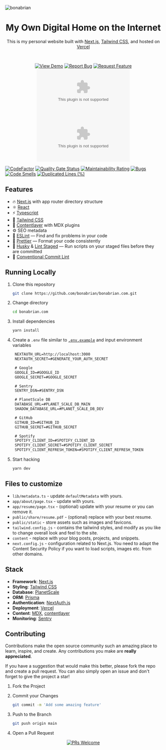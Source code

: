 ![bonabrian](https://github.com/bonabrian/bonabrian.com/assets/14372275/5601e54e-0a2e-487b-b123-44b7930ed081)

<h1 align="center">
  My Own Digital Home on the Internet
</h1>

<p align="center">
  This is my personal website built with <a href="https://nextjs.org/" target="_blank">Next.js</a>, <a href="https://tailwindcss.com/" target="_blank">Tailwind CSS</a>, and hosted on <a href="https://www.vercel.com/" target="_blank">Vercel</a>
</p>

<br/>
<div align="center">

  <a href="https://bonabrian.com" target="_blank">![View Demo](https://img.shields.io/badge/View%20Demo-8865ff?style=for-the-badge)</a> <a href="https://github.com/bonabrian/bonabrian.com/issues/new?assignees=&labels=bug&template=bug_report.md&title=" target="_blank">![Report Bug](https://img.shields.io/badge/Report%20Bug-ff5432?style=for-the-badge)</a> <a href="https://github.com/bonabrian/bonabrian.com/issues/new?assignees=&labels=&template=feature_request.md&title=" target="_blank">![Request Feature](https://img.shields.io/badge/Request%20Feature-96d117?style=for-the-badge)</a> <a href="https://github.com/bonabrian/bonabrian.com/fork" target="_blank">![Forks](https://img.shields.io/github/forks/bonabrian/bonabrian.com?color=8865ff&style=for-the-badge)</a> <a href="https://github.com/bonabrian/bonabrian.com/stargazers" target="_blank">![Stars](https://img.shields.io/github/stars/bonabrian/bonabrian.com?color=8865ff&style=for-the-badge)</a>

</div>

[![CodeFactor](https://www.codefactor.io/repository/github/bonabrian/bonabrian.com/badge)](https://www.codefactor.io/repository/github/bonabrian/bonabrian.com)
[![Quality Gate Status](https://sonarcloud.io/api/project_badges/measure?project=bonabrian_bonabrian.com&metric=alert_status)](https://sonarcloud.io/summary/new_code?id=bonabrian_bonabrian.com) [![Maintainability Rating](https://sonarcloud.io/api/project_badges/measure?project=bonabrian_bonabrian.com&metric=sqale_rating)](https://sonarcloud.io/summary/new_code?id=bonabrian_bonabrian.com) [![Bugs](https://sonarcloud.io/api/project_badges/measure?project=bonabrian_bonabrian.com&metric=bugs)](https://sonarcloud.io/summary/new_code?id=bonabrian_bonabrian.com) [![Code Smells](https://sonarcloud.io/api/project_badges/measure?project=bonabrian_bonabrian.com&metric=code_smells)](https://sonarcloud.io/summary/new_code?id=bonabrian_bonabrian.com) [![Duplicated Lines (%)](https://sonarcloud.io/api/project_badges/measure?project=bonabrian_bonabrian.com&metric=duplicated_lines_density)](https://sonarcloud.io/summary/new_code?id=bonabrian_bonabrian.com)


## Features
- 🔥 [Next.js](https://nextjs.org/docs/app) with app router directory structure
- ⚛️ [React](https://react.dev/)
- ⚡️ [Typescript](https://www.typescriptlang.org/)
- 💅 [Tailwind CSS](https://tailwindcss.com/)
- 🧩 [Contentlayer](https://www.contentlayer.dev/) with MDX plugins
- ⚙️ SEO metadata
- 📏 [ESLint](https://eslint.org/) — Find and fix problems in your code
- 💖 [Prettier](https://prettier.io/) — Format your code consistently
- 🐶 [Husky](https://typicode.github.io/husky/#/) & [Lint Staged](https://github.com/okonet/lint-staged) — Run scripts on your staged files before they are committed
- 🤖 [Conventional Commit Lint](https://github.com/conventional-changelog/conventional-changelog)

## Running Locally
1. Clone this repository
   ```bash
   git clone https://github.com/bonabrian/bonabrian.com.git
   ```
2. Change directory
   ```bash
   cd bonabrian.com
   ```
3. Install dependencies
   ```bash
   yarn install
   ```
4. Create a `.env` file similar to [`.env.example`](https://github.com/bonabrian/bonabrian.com/blob/main/.env.example) and input environment variables
   ```txt
    NEXTAUTH_URL=http://localhost:3000
    NEXTAUTH_SECRET=#GENERATE_YOUR_AUTH_SECRET

    # Google
    GOOGLE_ID=#GOOGLE_ID
    GOOGLE_SECRET=#GOOGLE_SECRET

    # Sentry
    SENTRY_DSN=#SENTRY_DSN

    # PlanetScale DB
    DATABASE_URL=#PLANET_SCALE_DB_MAIN
    SHADOW_DATABASE_URL=#PLANET_SCALE_DB_DEV

    # GitHub
    GITHUB_ID=#GITHUB_ID
    GITHUB_SECRET=#GITHUB_SECRET

    # Spotify
    SPOTIFY_CLIENT_ID=#SPOTIFY_CLIENT_ID
    SPOTIFY_CLIENT_SECRET=#SPOTIFY_CLIENT_SECRET
    SPOTIFY_CLIENT_REFRESH_TOKEN=#SPOTIFY_CLIENT_REFRESH_TOKEN
   ```

5. Start hacking
   ```bash
   yarn dev
   ```

## Files to customize

- `lib/metadata.ts` - update `defaultMetadata` with yours.
- `app/about/page.tsx` - update with yours.
- `app/resume/page.tsx` - (optional) update with your resume or you can remove it.
- `public/share/resume.pdf` - (optional) replace with your best resume.
- `public/static` - store assets such as images and favicons.
- `tailwind.config.js` - contains the tailwind styles, and modify as you like to change overall look and feel to the site.
- `content` - replace with your blog posts, projects, and snippets.
- `next.config.js` - configuration related to Next.js. You need to adapt the Content Security Policy if you want to load scripts, images etc. from other domains. 

## Stack
- **Framework**: [Next.js](https://nextjs.org/)
- **Styling**: [Tailwind CSS](https://tailwindcss.com/)
- **Database**: [PlanetScale](https://planetscale.com)
- **ORM**: [Prisma](https://prisma.io/)
- **Authentication**: [NextAuth.js](https://next-auth.js.org/)
- **Deployment**: [Vercel](https://vercel.com)
- **Content**: [MDX](https://github.com/mdx-js/mdx), [contentlayer](https://github.com/contentlayerdev/contentlayer)
- **Monitoring**: [Sentry](https://sentry.io)

## Contributing
Contributions make the open source community such an amazing place to learn, inspire, and create. Any contributions you make are **really appreciated**.

If you have a suggestion that would make this better, please fork the repo and create a pull request. You can also simply open an issue and don't forget to give the project a star!

1. Fork the Project
2. Commit your Changes

   ```bash
   git commit -m 'Add some amazing feature'
   ```

3. Push to the Branch

   ```bash
   git push origin main
   ```

4. Open a Pull Request

<div align="center">

[![PRs Welcome](https://img.shields.io/badge/PR-Welcome-8865ff?style=for-the-badge)](https://makeapullrequest.com)

</div>
